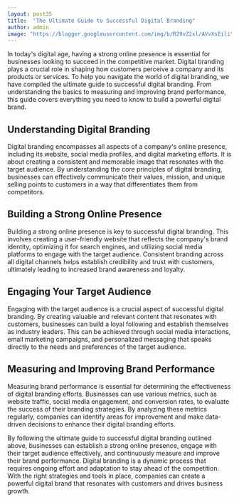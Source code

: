 ```yaml
---
layout: post35
title:  "The Ultimate Guide to Successful Digital Branding"
author: admin
image: "https://blogger.googleusercontent.com/img/b/R29vZ2xl/AVvXsEiliYutU4PtKopPkutKZ2gQvqKG4SWigQqna6cR0gtx4cV9bRfUujmF6JVR8XzZdsqr3V1-oQjxe9jAw7eXAhHnflldPa-qeVcnkezTcOXrTbgOcX1nrM2uBfD7OG8Z13tnqzK-NJT_0Rp6daEmVv5jDV2sOoTpQ335NlR49BjOPQ4osEN0WIDtjo7ss5LJ/s1600/20240513_075531.png"
---
```




<p>In today's digital age, having a strong online presence is essential for businesses looking to succeed in the competitive market. Digital branding plays a crucial role in shaping how customers perceive a company and its products or services. To help you navigate the world of digital branding, we have compiled the ultimate guide to successful digital branding. From understanding the basics to measuring and improving brand performance, this guide covers everything you need to know to build a powerful digital brand.</p>
<h2>Understanding Digital Branding</h2>
<p>Digital branding encompasses all aspects of a company's online presence, including its website, social media profiles, and digital marketing efforts. It is about creating a consistent and memorable image that resonates with the target audience. By understanding the core principles of digital branding, businesses can effectively communicate their values, mission, and unique selling points to customers in a way that differentiates them from competitors.</p>
<h2>Building a Strong Online Presence</h2>
<p>Building a strong online presence is key to successful digital branding. This involves creating a user-friendly website that reflects the company's brand identity, optimizing it for search engines, and utilizing social media platforms to engage with the target audience. Consistent branding across all digital channels helps establish credibility and trust with customers, ultimately leading to increased brand awareness and loyalty.</p>
<h2>Engaging Your Target Audience</h2>
<p>Engaging with the target audience is a crucial aspect of successful digital branding. By creating valuable and relevant content that resonates with customers, businesses can build a loyal following and establish themselves as industry leaders. This can be achieved through social media interactions, email marketing campaigns, and personalized messaging that speaks directly to the needs and preferences of the target audience.</p>
<h2>Measuring and Improving Brand Performance</h2>
<p>Measuring brand performance is essential for determining the effectiveness of digital branding efforts. Businesses can use various metrics, such as website traffic, social media engagement, and conversion rates, to evaluate the success of their branding strategies. By analyzing these metrics regularly, companies can identify areas for improvement and make data-driven decisions to enhance their digital branding efforts.</p>
<p>By following the ultimate guide to successful digital branding outlined above, businesses can establish a strong online presence, engage with their target audience effectively, and continuously measure and improve their brand performance. Digital branding is a dynamic process that requires ongoing effort and adaptation to stay ahead of the competition. With the right strategies and tools in place, companies can create a powerful digital brand that resonates with customers and drives business growth.</p>

